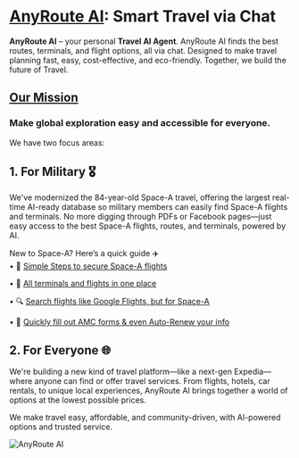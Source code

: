 # [AnyRoute AI](https://anyrouteai.com): Smart Travel via Chat

**AnyRoute AI** – your personal **Travel AI Agent**. AnyRoute AI finds the best routes, terminals, and flight options, all via chat. Designed to make travel planning fast, easy, cost-effective, and eco-friendly. Together, we build the future of Travel.

## [Our Mission](https://anyrouteai.com/about)
### Make global exploration easy and accessible for everyone.


We have two focus areas:
## 1. For Military 🎖
We've modernized the 84-year-old Space-A travel, offering the largest real-time AI-ready database so military members can easily find Space-A flights and terminals. No more digging through PDFs or Facebook pages—just easy access to the best Space-A flights, routes, and terminals, powered by AI.

New to Space-A? Here’s a quick guide ✈️  
• 🛫 [Simple Steps to secure Space-A flights](https://anyrouteai.com/blog/everything-you-need-to-know-about-space-a-travel)

• 📍 [All terminals and flights in one place](https://anyrouteai.com/terminals)

• 🔍 [Search flights like Google Flights, but for Space-A](https://anyrouteai.com/flight-routing)

• 📝 [Quickly fill out AMC forms & even Auto-Renew your info](https://anyrouteai.com/rapid-fill)


## 2. For Everyone 🌐
We're building a new kind of travel platform—like a next-gen Expedia—where anyone can find or offer travel services. From flights, hotels, car rentals, to unique local experiences, AnyRoute AI brings together a world of options at the lowest possible prices.

We make travel easy, affordable, and community-driven, with AI-powered options and trusted service.

![AnyRoute AI](https://private-user-images.githubusercontent.com/186986863/382503057-69434368-13cd-4c4c-9cc3-ebfb2547288e.gif?jwt=eyJhbGciOiJIUzI1NiIsInR5cCI6IkpXVCJ9.eyJpc3MiOiJnaXRodWIuY29tIiwiYXVkIjoicmF3LmdpdGh1YnVzZXJjb250ZW50LmNvbSIsImtleSI6ImtleTUiLCJleHAiOjE3MzA1Nzc0MjEsIm5iZiI6MTczMDU3NzEyMSwicGF0aCI6Ii8xODY5ODY4NjMvMzgyNTAzMDU3LTY5NDM0MzY4LTEzY2QtNGM0Yy05Y2MzLWViZmIyNTQ3Mjg4ZS5naWY_WC1BbXotQWxnb3JpdGhtPUFXUzQtSE1BQy1TSEEyNTYmWC1BbXotQ3JlZGVudGlhbD1BS0lBVkNPRFlMU0E1M1BRSzRaQSUyRjIwMjQxMTAyJTJGdXMtZWFzdC0xJTJGczMlMkZhd3M0X3JlcXVlc3QmWC1BbXotRGF0ZT0yMDI0MTEwMlQxOTUyMDFaJlgtQW16LUV4cGlyZXM9MzAwJlgtQW16LVNpZ25hdHVyZT00NGIwMmE5ODc2Y2M2M2VhZjIwMTdhYzRmMjM0Nzg0NTA0N2JmNDBmMDYyZDJhNGNlYzY1NDVjZWEyMDYyY2Q3JlgtQW16LVNpZ25lZEhlYWRlcnM9aG9zdCJ9.IUckHdmSRN7MFzmnh5XJKF7pVaiJoQkJDYljR2DLJdM)

